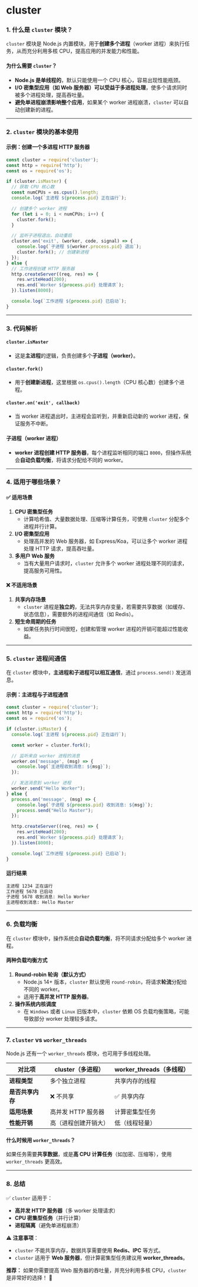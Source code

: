 # cluster

### **1. 什么是 `cluster` 模块？**

`cluster` 模块是 Node.js 内置模块，用于**创建多个进程**（worker 进程）来执行任务，从而充分利用多核 CPU，提高应用的并发能力和性能。

#### **为什么需要 `cluster`？**

* **Node.js 是单线程的**，默认只能使用一个 CPU 核心，容易出现性能瓶颈。
* **I/O 密集型应用（如 Web 服务器）可以受益于多进程处理**，使多个请求同时被多个进程处理，提高吞吐量。
* **避免单进程崩溃影响整个应用**，如果某个 worker 进程崩溃，`cluster` 可以自动创建新的进程。

***

### **2. `cluster` 模块的基本使用**

#### **示例：创建一个多进程 HTTP 服务器**

```javascript
const cluster = require('cluster');
const http = require('http');
const os = require('os');

if (cluster.isMaster) {
  // 获取 CPU 核心数
  const numCPUs = os.cpus().length;
  console.log(`主进程 ${process.pid} 正在运行`);

  // 创建多个 worker 进程
  for (let i = 0; i < numCPUs; i++) {
    cluster.fork();
  }

  // 监听子进程退出，自动重启
  cluster.on('exit', (worker, code, signal) => {
    console.log(`子进程 ${worker.process.pid} 退出`);
    cluster.fork(); // 创建新进程
  });
} else {
  // 工作进程创建 HTTP 服务器
  http.createServer((req, res) => {
    res.writeHead(200);
    res.end(`Worker ${process.pid} 处理请求`);
  }).listen(8000);

  console.log(`工作进程 ${process.pid} 已启动`);
}
```

***

### **3. 代码解析**

#### **`cluster.isMaster`**

* 这是**主进程**的逻辑，负责创建多个**子进程（worker）**。

#### **`cluster.fork()`**

* 用于**创建新进程**，这里根据 `os.cpus().length`（CPU 核心数）创建多个进程。

#### **`cluster.on('exit', callback)`**

* 当 worker 进程退出时，主进程会监听到，并重新启动新的 worker 进程，保证服务不中断。

#### **子进程（worker 进程）**

* **worker 进程创建 HTTP 服务器**，每个进程监听相同的端口 `8000`，但操作系统会**自动负载均衡**，将请求分配给不同的 worker。

***

### **4. 适用于哪些场景？**

#### **✅ 适用场景**

1. **CPU 密集型任务**
   * 计算哈希值、大量数据处理、压缩等计算任务，可使用 `cluster` 分配多个进程并行计算。
2. **I/O 密集型应用**
   * 处理高并发的 Web 服务器，如 Express/Koa，可以让多个 worker 进程处理 HTTP 请求，提高吞吐量。
3. **多用户 Web 服务**
   * 当有大量用户请求时，`cluster` 允许多个 worker 进程处理不同的请求，提高服务可用性。

#### **❌ 不适用场景**

1. **共享内存场景**
   * `cluster` 进程是**独立的**，无法共享内存变量，若需要共享数据（如缓存、状态信息），需要额外的进程间通信（如 Redis）。
2. **短生命周期的任务**
   * 如果任务执行时间很短，创建和管理 worker 进程的开销可能超过性能收益。

***

### **5. `cluster` 进程间通信**

在 `cluster` 模块中，**主进程和子进程可以相互通信**，通过 `process.send()` 发送消息。

#### **示例：主进程与子进程通信**

```javascript
const cluster = require('cluster');
const http = require('http');
const os = require('os');

if (cluster.isMaster) {
  console.log(`主进程 ${process.pid} 正在运行`);

  const worker = cluster.fork();

  // 监听来自 worker 进程的消息
  worker.on('message', (msg) => {
    console.log(`主进程收到消息: ${msg}`);
  });

  // 发送消息到 worker 进程
  worker.send("Hello Worker");
} else {
  process.on('message', (msg) => {
    console.log(`子进程 ${process.pid} 收到消息: ${msg}`);
    process.send("Hello Master");
  });

  http.createServer((req, res) => {
    res.writeHead(200);
    res.end(`Worker ${process.pid} 处理请求`);
  }).listen(8000);

  console.log(`工作进程 ${process.pid} 已启动`);
}
```

#### **运行结果**

```sh
主进程 1234 正在运行
工作进程 5678 已启动
子进程 5678 收到消息: Hello Worker
主进程收到消息: Hello Master
```

***

### **6. 负载均衡**

在 `cluster` 模块中，操作系统会**自动负载均衡**，将不同请求分配给多个 worker 进程。

#### **两种负载均衡方式**

1. **Round-robin 轮询（默认方式）**
   * Node.js 14+ 版本，`cluster` 默认使用 `round-robin`，将请求**轮流**分配给不同的 worker。
   * 适用于**高并发 HTTP 服务器**。
2. **操作系统内核调度**
   * 在 `Windows` 或者 `Linux` 旧版本中，`cluster` 依赖 OS 负载均衡策略，可能导致部分 worker 处理较多请求。

***

### **7. `cluster` vs `worker_threads`**

Node.js 还有一个 `worker_threads` 模块，也可用于多线程处理。

| **对比项**    | **cluster（多进程）** | **worker\_threads（多线程）** |
| ---------- | ---------------- | ------------------------ |
| **进程类型**   | 多个独立进程           | 共享内存的线程                  |
| **是否共享内存** | ❌ 不共享            | ✅ 共享内存                   |
| **适用场景**   | 高并发 HTTP 服务器     | 计算密集型任务                  |
| **性能开销**   | 高（进程创建开销大）       | 低（线程轻量）                  |

#### **什么时候用 `worker_threads`？**

如果任务需要**共享数据**，或是**高 CPU 计算任务**（如加密、压缩等），使用 `worker_threads` 更高效。

***

### **8. 总结**

✅ `cluster` 适用于：

* **高并发 HTTP 服务器**（多 worker 处理请求）
* **CPU 密集型任务**（并行计算）
* **进程隔离**（避免单进程崩溃）

⚠ **注意事项**：

* `cluster` 不能共享内存，数据共享需要使用 **Redis、IPC** 等方式。
* `cluster` 适用于 **Web 服务器**，但计算密集型任务建议用 **worker\_threads**。

**推荐：** 如果你需要提高 Web 服务器的吞吐量，并充分利用多核 CPU，`cluster` 是非常好的选择！ 🚀
